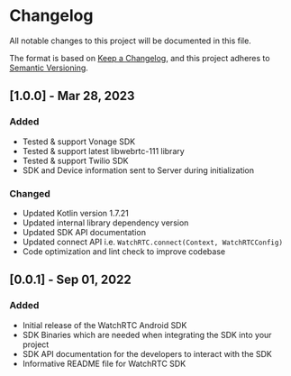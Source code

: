 # Changelog

All notable changes to this project will be documented in this file.

The format is based on [Keep a Changelog](https://keepachangelog.com/en/1.0.0/),
and this project adheres to [Semantic Versioning](https://semver.org/spec/v2.0.0.html).

## [1.0.0] - Mar 28, 2023
### Added

- Tested & support Vonage SDK
- Tested & support latest libwebrtc-111 library
- Tested & support Twilio SDK
- SDK and Device information sent to Server during initialization

### Changed
- Updated Kotlin version 1.7.21
- Updated internal library dependency version
- Updated SDK API documentation
- Updated connect API i.e. `WatchRTC.connect(Context, WatchRTCConfig)`
- Code optimization and lint check to improve codebase

## [0.0.1] - Sep 01, 2022

### Added

- Initial release of the WatchRTC Android SDK
- SDK Binaries which are needed when integrating the SDK into your project
- SDK API documentation for the developers to interact with the SDK
- Informative README file for WatchRTC SDK
